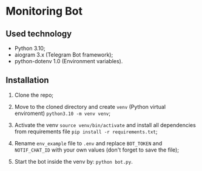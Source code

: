 # Monitoring Bot

## Used technology
* Python 3.10;
* aiogram 3.x (Telegram Bot framework);
* python-dotenv 1.0 (Environment variables).

## Installation

1. Clone the repo;

2. Move to the cloned directory and create `venv` (Python virtual enviroment) `python3.10 -m venv venv`;

3. Activate the venv `source venv/bin/activate` and install all dependencies from requirements file `pip install -r requirements.txt`;

4. Rename `env_example` file to `.env` and replace `BOT_TOKEN` and `NOTIF_CHAT_ID` with your own values (don't forget to save the file);

5. Start the bot inside the venv by: `python bot.py`.

